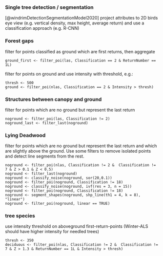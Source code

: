 
### Single tree detection / segmentation

[@windrimDetectionSegmentationModel2020]
project attributes to 2D birds eye view (e.g. vertical density, max height, average return) and use a classification approach (e.g. R-CNN)

### Forest gaps
filter for points classified as ground which are first returns, then aggregate

```
ground_first <- filter_poi(las, Classification == 2 & ReturnNumber == 1L)
```

filter for points on ground and use intensity with threshold, e.g.:

```
thresh <- 500
ground <- filter_poi(nlas, Classification == 2 & Intensity > thresh)
```

### Structures between canopy and ground
filter for points which are no ground but represent the last return

```
noground <- filter_poi(las, Classification != 2)
noground_last <- filter_last(noground)
```

### Lying Deadwood
filter for points which are no ground but represent the last return and which are slightly above the ground. Use some filters to remove isolated points and detect line segments from the rest.

```
noground <- filter_poi(nlas, Classification != 2 &  Classification != 7 & Z > 0.1 & Z < 0.5)
noground <- filter_last(noground)
noground <- classify_noise(noground, sor(20,0.1))
noground <- filter_poi(noground, Classification != 18)
noground <- classify_noise(noground, ivf(res = 3, n = 15))
noground <- filter_poi(noground, Classification != 18)
noground <- segment_shapes(noground, shp_line(th1 = 4, k = 8), "linear")
noground <- filter_poi(noground, linear == TRUE)
```

### tree species
use intensity threshold on aboveground first-return-points (Winter-ALS should have higher intensity for needled trees)

```
thresh <- 350
deciduous <- filter_poi(nlas, Classification != 2 &  Classification != 7 & Z > 1.3 & ReturnNumber == 1L & Intensity > thresh)
```